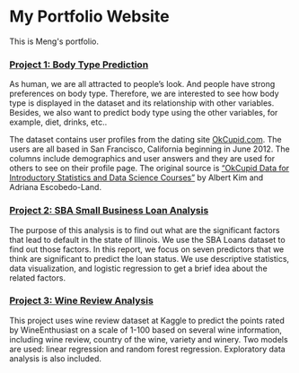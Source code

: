 # My Portfolio Website

This is Meng's portfolio.

### [Project 1: Body Type Prediction](https://github.com/menglei2/Body_Type_Prediction)

As human, we are all attracted to people’s look. And people have strong preferences on body type. Therefore, we are interested to see how body type is displayed in the dataset and its relationship with other variables. Besides, we also want to predict body type using the other variables, for example, diet, drinks, etc..

The dataset contains user profiles from the dating site [OkCupid.com](okcupid.com). The users are all based in San Francisco, California beginning in June 2012. The columns include demographics and user answers and they are used for others to see on their profile page. The original source is [“OkCupid Data for Introductory Statistics and Data Science Courses”](https://amstat.tandfonline.com/doi/abs/10.1080/10691898.2015.11889737#) by Albert Kim and Adriana Escobedo-Land. 


### [Project 2: SBA Small Business Loan Analysis](https://github.com/menglei2/SBA_Small_Loan_Analysis)

The purpose of this analysis is to find out what are the significant factors that lead to default in the state of Illinois. We use the SBA Loans dataset to find out those factors. In this report, we focus on seven predictors that we think are significant to predict the loan status. We use descriptive statistics, data visualization, and logistic regression to get a brief idea about the related factors.


### [Project 3: Wine Review Analysis](https://github.com/menglei2/Wine_Review_Analysis)

This project uses wine review dataset at Kaggle to predict the points rated by WineEnthusiast on a scale of 1-100 based on several wine information, including wine review, country of the wine, variety and winery. Two models are used: linear regression and random forest regression. Exploratory data analysis is also included.
